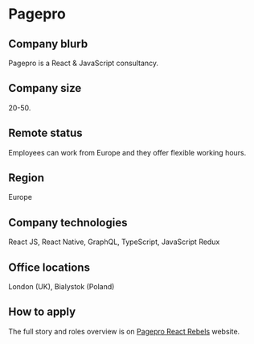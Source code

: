 # Pagepro

## Company blurb

Pagepro is a React & JavaScript consultancy.

## Company size

20-50.

## Remote status

Employees can work from Europe and they offer flexible working hours.

## Region

Europe

## Company technologies

React JS, React Native, GraphQL, TypeScript, JavaScript Redux

## Office locations

London (UK), Bialystok (Poland)

## How to apply

The full story and roles overview is on [Pagepro React Rebels](https://pagepro.co/) website.
